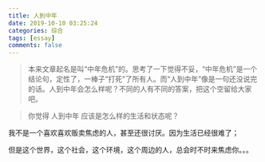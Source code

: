 ```yaml
---
title: 人到中年
date: 2019-10-10 03:25:24
categories: 综合
tags: [essay]
comments: false
---
```


> 本来文章起名是叫“中年危机”的。思考了一下觉得不妥，“中年危机”是一个结论句，定性了，一棒子“打死”了所有人。而“人到中年”像是一句还没说完的话。人到中年会怎么样呢？不同的人有不同的答案，把这个空留给大家吧。

> 你觉得 人到中年 应该是怎么样的生活和状态呢？

我不是一个喜欢喜欢贩卖焦虑的人，甚至还很讨厌。因为生活已经很难了；

但是这个世界，这个社会，这个环境，这个周边的人，总会时不时来焦虑你。。。